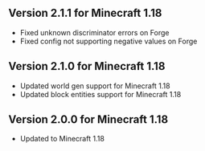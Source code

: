 ## Version 2.1.1 for Minecraft 1.18

- Fixed unknown discriminator errors on Forge
- Fixed config not supporting negative values on Forge

## Version 2.1.0 for Minecraft 1.18

- Updated world gen support for Minecraft 1.18
- Updated block entities support for Minecraft 1.18

## Version 2.0.0 for Minecraft 1.18

- Updated to Minecraft 1.18